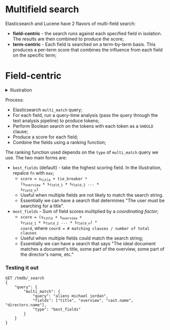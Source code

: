 # Multifield search

Elasticsearch and Lucene have 2 flavors of multi-field search:
- <b>field-centric</b> - the search runs against each specified field in isolation. The results are then combined to produce the score;
- <b>term-centric</b> - Each field is searched on a term-by-term basis. This produces a per-term score that combines the influence from each field on the specific term;

# Field-centric
<details>
    <summary>Illustration</summary>

  ![](https://i.imgur.com/d3yStsX.jpg)
</details>

Process:
- Elasticsearch `multi_match` query;
- For each field, run a query-time analysis (pass the query through the text analysis pipeline) to produce tokens;
- Perform Boolean search on the tokens with each token as a `SHOULD` clause;
- Produce a score for each field;
- Combine the fields using a ranking function;

The ranking function used depends on the `type` of `multi_match` query we use. The two main forms are:

- `best_fields` (default) - take the highest scoring field. In the illustration, repalce `fn` with `max`;
    - <code>score = s<sub>title</sub> + tie_breaker * (s<sub>overview</sub> + s<sub>field_1</sub> + s<sub>field_2</sub> ...  + s<sub>field_n</sub>)</code>
    - Useful when multiple fields are not likely to match the search string.
    - Essentially we can have a search that determines "The user must be searching for a title".
- `most_fields` - Sum of field scores multiplied by a _coordinating factor_;
    - <code>score = (s<sub>title</sub> + s<sub>overview</sub> + s<sub>field_1</sub> + s<sub>field_2</sub> ...  + s<sub>field_n</sub>) * coord</code>, where <code>coord = # matching clauses / number of total clauses</code>
    - Useful when multiple fields could match the search string;
    - Essentially we can have a search that says "The ideal document matches a document's title, some part of the overview, some part of the director's name, etc."

### Testing it out
```
GET /tmdb/_search
{
    "query": {
        "multi_match": {
            "query": "aliens michael jordan",
            "fields": ["title", "overview", "cast.name", "directors.name"],
            "type": "best_fields"
        }
    }
}
```
